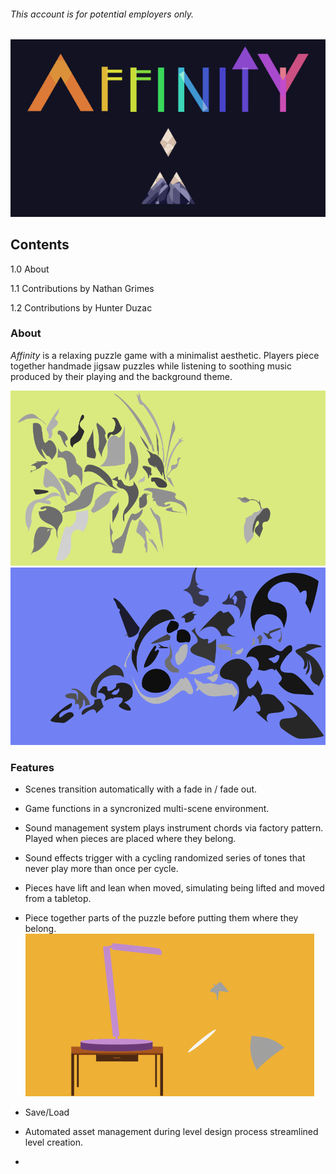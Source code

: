 ###### This account is for potential employers only.
<p align="center">
<img src=/images/library_logo.png>
</p>

## Contents
1.0 About

1.1 Contributions by Nathan Grimes

1.2 Contributions by Hunter Duzac

### About
_Affinity_ is a relaxing puzzle game with a minimalist aesthetic. Players piece together handmade jigsaw puzzles while listening to soothing music produced by their playing and the background theme.

<p align="center">
<img src=/images/image1.png>
<img src=/images/image2.png>
</p>

### Features
* Scenes transition automatically with a fade in / fade out.
* Game functions in a syncronized multi-scene environment.
* Sound management system plays instrument chords via factory pattern. Played when pieces are placed where they belong.
* Sound effects trigger with a cycling randomized series of tones that never play more than once per cycle.
* Pieces have lift and lean when moved, simulating being lifted and moved from a tabletop.
* Piece together parts of the puzzle before putting them where they belong.
![Join pieces together, then place them!](/images/image3.gif)

* Save/Load
* Automated asset management during level design process streamlined level creation.
* 
